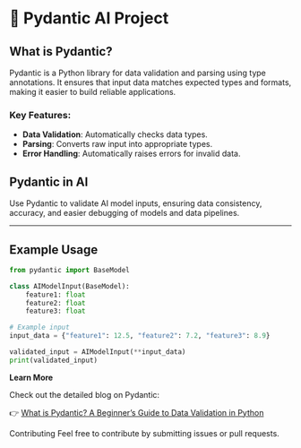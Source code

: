 # 🚀 **Pydantic AI Project**

## **What is Pydantic?**

Pydantic is a Python library for data validation and parsing using type annotations. It ensures that input data matches expected types and formats, making it easier to build reliable applications.

### Key Features:
- **Data Validation**: Automatically checks data types.
- **Parsing**: Converts raw input into appropriate types.
- **Error Handling**: Automatically raises errors for invalid data.

## **Pydantic in AI**

Use Pydantic to validate AI model inputs, ensuring data consistency, accuracy, and easier debugging of models and data pipelines.

---

## **Example Usage**

```python
from pydantic import BaseModel

class AIModelInput(BaseModel):
    feature1: float
    feature2: float
    feature3: float

# Example input
input_data = {"feature1": 12.5, "feature2": 7.2, "feature3": 8.9}

validated_input = AIModelInput(**input_data)
print(validated_input)
```
**Learn More**

Check out the detailed blog on Pydantic:

👉 [What is Pydantic? A Beginner’s Guide to Data Validation in Python](https://medium.com/@simrajabeen16/what-is-pydantic-a-beginners-guide-to-data-validation-in-python-f3dba6446224)


Contributing
Feel free to contribute by submitting issues or pull requests.

